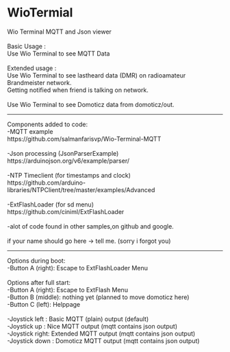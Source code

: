 # WioTermial

Wio Terminal MQTT and Json viewer<br>
<br>
Basic Usage : <br>
Use Wio Terminal to see MQTT Data <br>
<br>
Extended usage :<br>
Use Wio Terminal to see lastheard data (DMR) on radioamateur Brandmeister network.<br>
Getting notified when friend is talking on network.<br>
<br>
Use Wio Terminal to see Domoticz data from domoticz/out.<br>

<hr>
Components added to code:<br>
-MQTT example<br>
https://github.com/salmanfarisvp/Wio-Terminal-MQTT<br>
<br>
-Json processing (JsonParserExample)<br>
https://arduinojson.org/v6/example/parser/<br>
<br>
-NTP Timeclient (for timestamps and clock)<br>
https://github.com/arduino-libraries/NTPClient/tree/master/examples/Advanced<br>
<br>
-ExtFlashLoader (for sd menu)<br>
https://github.com/ciniml/ExtFlashLoader<br>
<br>
-alot of code found in other samples,on github and google.<br>
<br>
if your name should go here -> tell me. (sorry i forgot you)
<hr>
Options during boot:<br>
-Button A (right):  Escape to ExtFlashLoader Menu<br>
<br>
Options after full start:<br>
-Button A (right):  Escape to ExtFlash Menu<br>
-Button B (middle): nothing yet (planned to move domoticz here)<br>
-Button C (left):   Helppage<br>
<br>
-Joystick left : Basic MQTT (plain) output (default)<br>
-Joystick up   : Nice MQTT output (mqtt contains json output)<br>
-Joystick right: Extended MQTT output (mqtt contains json output) <br>
-Joystick down : Domoticz MQTT output (mqtt contains json output)  <br>
<br>

